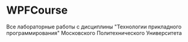 # WPFCourse
Все лабораторные работы с дисциплины "Технологии прикладного программирования" Московского Политехнического Университета

